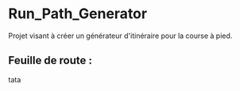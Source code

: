 # Run_Path_Generator
Projet visant à créer un générateur d'itinéraire pour la course à pied.

## Feuille de route :

tata
